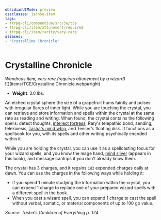 ```yaml
---
obsidianUIMode: preview
cssclasses: json5e-item
tags:
- ttrpg-cli/compendium/src/5e/tce
- ttrpg-cli/item/attunement/required
- ttrpg-cli/item/rarity/very-rare
aliases: 
- "Crystalline Chronicle"
---
```

# Crystalline Chronicle
*Wondrous item, very rare (requires attunement by a wizard)*  
![](items/TCE/Crystalline Chronicle.webp#right)  

- **Weight**: 3.0 lbs.

An etched crystal sphere the size of a grapefruit hums faintly and pulses with irregular flares of inner light. While you are touching the crystal, you can retrieve and store information and spells within the crystal at the same rate as reading and writing. When found, the crystal contains the following spells: detect thoughts, [intellect fortress](intellect-fortress-tce.md), Rary's telepathic bond, sending, telekinesis, [Tasha's mind whip](tashas-mind-whip-tce.md), and Tenser's floating disk. It functions as a spellbook for you, with its spells and other writing psychically encoded within it.

While you are holding the crystal, you can use it as a spellcasting focus for your wizard spells, and you know the mage hand, [mind sliver](/3-Compendium/CLI/spells/mind-sliver-xphb.md) (appears in this book), and message cantrips if you don't already know them.

The crystal has 3 charges, and it regains `1d3` expended charges daily at dawn. You can use the charges in the following ways while holding it:

- If you spend 1 minute studying the information within the crystal, you can expend 1 charge to replace one of your prepared wizard spells with a different spell in the book.  
- When you cast a wizard spell, you can expend 1 charge to cast the spell without verbal, somatic, or material components of up to 100 gp value.  

*Source: Tasha's Cauldron of Everything p. 124*